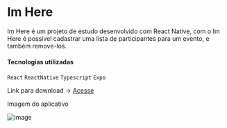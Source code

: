 # Im Here

Im Here é um projeto de estudo desenvolvido com React Native, com o Im Here é possível cadastrar uma lista de participantes para um evento, e também remove-los.


#### Tecnologias utilizadas
```React``` ```ReactNative``` ```Typescript``` ```Expo```

Link para download -> [Acesse](https://drive.google.com/file/d/18AZRhqN7HpdLe2sqDq4momIXkdCI764R/view?usp=sharing)

Imagem do aplicativo 

![image](https://user-images.githubusercontent.com/55189046/199562110-b1b51a81-de0e-4254-9e69-ac0f13e9b033.png)
